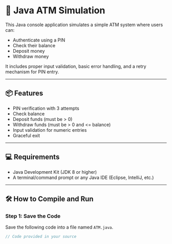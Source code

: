 # 🏧 Java ATM Simulation

This Java console application simulates a simple ATM system where users can:

- Authenticate using a PIN
- Check their balance
- Deposit money
- Withdraw money

It includes proper input validation, basic error handling, and a retry mechanism for PIN entry.

---

## 📦 Features

- PIN verification with 3 attempts
- Check balance
- Deposit funds (must be > 0)
- Withdraw funds (must be > 0 and <= balance)
- Input validation for numeric entries
- Graceful exit

---

## 💻 Requirements

- Java Development Kit (JDK 8 or higher)
- A terminal/command prompt or any Java IDE (Eclipse, IntelliJ, etc.)

---

## 🛠️ How to Compile and Run

### Step 1: Save the Code

Save the following code into a file named `ATM.java`.

```java
// Code provided in your source
